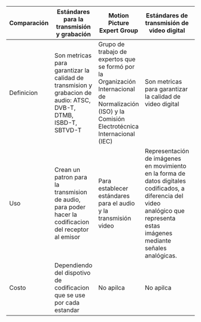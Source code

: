 |Comparación|Estándares para la transmisión y grabación|Motion Picture Expert Group|Estándares de transmisión de video digital| Estándares de interfaz de video digital|
|---|---|---|---|---|
|Definicion|Son metricas para garantizar la calidad de transmision y grabacion de audio: ATSC, DVB-T, DTMB, ISBD-T, SBTVD-T| Grupo de trabajo de expertos que se formó por la Organización Internacional de Normalización (ISO) y la Comisión Electrotécnica Internacional (IEC) | Son metricas para garantizar la calidad de video digital
|Uso| Crean un patron para la transmision de audio, para poder hacer la codificacion del receptor al emisor |Para establecer estándares para el audio y la transmisión video |Representación de imágenes en movimiento en la forma de datos digitales codificados, a diferencia del video analógico que representa estas imágenes mediante señales analógicas.
|Costo| Dependiendo del dispotivo de codificacion que se use por cada estandar |No apilca| No apilca

